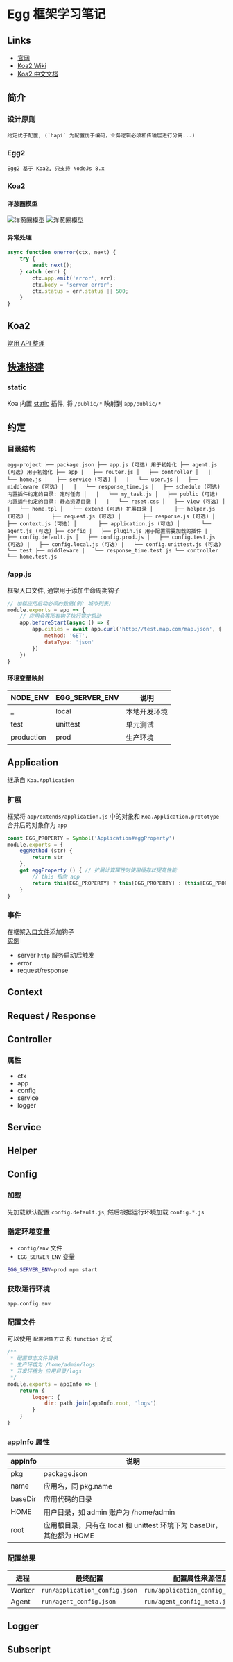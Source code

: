 # Egg 框架学习笔记

## Links
- [官网](https://eggjs.org/zh-cn/intro/index.html)
- [Koa2 Wiki](https://github.com/koajs/koa/wiki)
- [Koa2 中文文档](https://koa.bootcss.com/)

## 简介
### 设计原则  
    约定优于配置, (`hapi` 为配置优于编码，业务逻辑必须和传输层进行分离...)
### Egg2
    Egg2 基于 Koa2, 只支持 NodeJs 8.x
### Koa2
#### 洋葱圈模型  
![洋葱圈模型](https://camo.githubusercontent.com/d80cf3b511ef4898bcde9a464de491fa15a50d06/68747470733a2f2f7261772e6769746875622e636f6d2f66656e676d6b322f6b6f612d67756964652f6d61737465722f6f6e696f6e2e706e67)
![洋葱圈模型](https://raw.githubusercontent.com/koajs/koa/a7b6ed0529a58112bac4171e4729b8760a34ab8b/docs/middleware.gif)

#### 异常处理
```javascript
async function onerror(ctx, next) {
    try {
        await next();
    } catch (err) {
        ctx.app.emit('error', err);
        ctx.body = 'server error';
        ctx.status = err.status || 500;
    }
}
```

## Koa2
[常用 API 整理](https://github.com/SublimeCT/note/blob/master/JS/NodeJs/Koa2.md)

## [快速搭建](https://eggjs.org/zh-cn/intro/quickstart.html#逐步搭建)

### static
Koa 内置 [static](https://github.com/eggjs/egg-static) 插件, 将 `/public/*` 映射到 `app/public/*`

## 约定
### 目录结构
`
egg-project
├── package.json
├── app.js (可选) 用于初始化
├── agent.js (可选) 用于初始化
├── app
|   ├── router.js
│   ├── controller
│   |   └── home.js
│   ├── service (可选)
│   |   └── user.js
│   ├── middleware (可选)
│   |   └── response_time.js
│   ├── schedule (可选) 内置插件约定的目录: 定时任务
│   |   └── my_task.js
│   ├── public (可选) 内置插件约定的目录: 静态资源目录
│   |   └── reset.css
│   ├── view (可选)
│   |   └── home.tpl
│   └── extend (可选) 扩展目录
│       ├── helper.js (可选)
│       ├── request.js (可选)
│       ├── response.js (可选)
│       ├── context.js (可选)
│       ├── application.js (可选)
│       └── agent.js (可选)
├── config
|   ├── plugin.js 用于配置需要加载的插件
|   ├── config.default.js
│   ├── config.prod.js
|   ├── config.test.js (可选)
|   ├── config.local.js (可选)
|   └── config.unittest.js (可选)
└── test
    ├── middleware
    |   └── response_time.test.js
    └── controller
        └── home.test.js
`

### /app.js
框架入口文件, 通常用于添加生命周期钩子
```javascript
// 加载应用启动必须的数据(例: 城市列表)
module.exports = app => {
    // 应用会等所有钩子执行完才启动
    app.beforeStart(async () => {
        app.cities = await app.curl('http://test.map.com/map.json', {
            method: 'GET',
            dataType: 'json'
        })
    })
}
```

#### 环境变量映射
NODE_ENV | EGG_SERVER_ENV | 说明
-- | -- | --
_ | local | 本地开发环境
test | unittest | 单元测试
production | prod | 生产环境 

## Application
继承自 `Koa.Application`

### 扩展
框架将 `app/extends/application.js` 中的对象和 `Koa.Application.prototype` 合并后的对象作为 `app`

```javascript
const EGG_PROPERTY = Symbol('Application#eggProperty')
module.exports = {
    eggMethod (str) {
        return str
    },
    get eggProperty () { // 扩展计算属性时使用缓存以提高性能
        // this 指向 app
        return this[EGG_PROPERTY] ? this[EGG_PROPERTY] : (this[EGG_PROPERTY] = 123)
    }
}
```

### 事件
在框架[入口文件](https://github.com/SublimeCT/note/blob/master/JS/NodeJs/Egg.md#/app.js)添加钩子  
[实例](http://eggjs.org/zh-cn/basics/objects.html#%E4%BA%8B%E4%BB%B6)

- server `http` 服务启动后触发
- error
- request/response

## Context

## Request / Response

## Controller
### 属性
- ctx
- app
- config
- service
- logger

## Service

## Helper

## Config
### 加载
先加载默认配置 `config.default.js`, 然后根据运行环境加载 `config.*.js`  

### 指定环境变量
- `config/env` 文件
- `EGG_SERVER_ENV` 变量  
```bash
EGG_SERVER_ENV=prod npm start
```

### 获取运行环境
`app.config.env`

### 配置文件
可以使用 `配置对象方式` 和 `function` 方式
```javascript
/**
 * 配置日志文件目录
 * 生产环境为 /home/admin/logs
 * 开发环境为 应用目录/logs
 */
module.exports = appInfo => {
    return {
        logger: {
            dir: path.join(appInfo.root, 'logs')
        }
    } 
}
```

### appInfo 属性
appInfo | 说明
-- | --
pkg | package.json
name | 应用名，同 pkg.name
baseDir | 应用代码的目录
HOME | 用户目录，如 admin 账户为 /home/admin
root | 应用根目录，只有在 local 和 unittest 环境下为 baseDir，其他都为 HOME

### 配置结果
进程 | 最终配置 | 配置属性来源信息
-- | -- | --
Worker | `run/application_config.json` | `run/application_config_meta.json`
Agent | `run/agent_config.json` | `run/agent_config_meta.json`

## Logger

## Subscript


